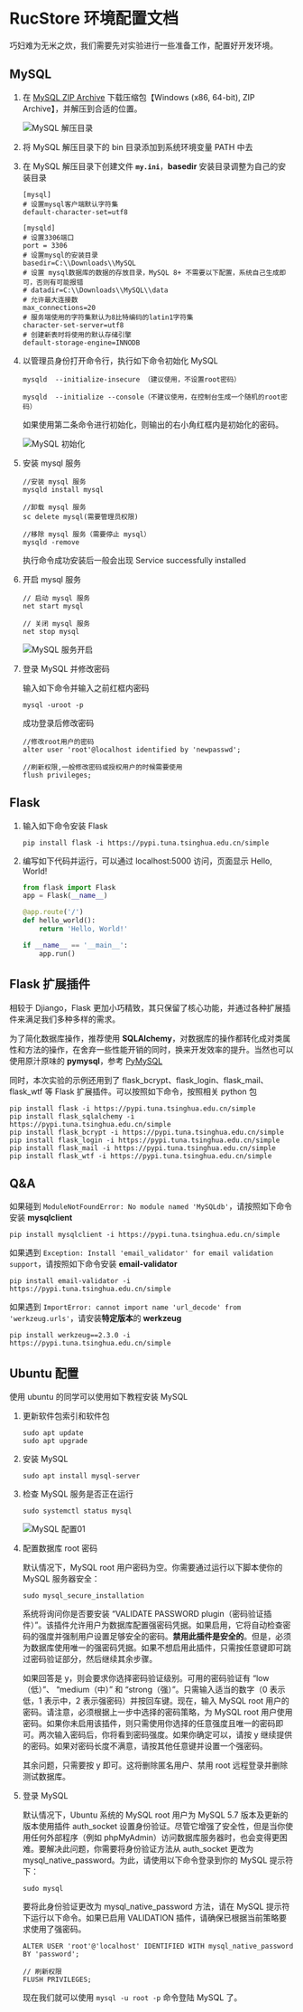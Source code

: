 # RucStore 环境配置文档

巧妇难为无米之炊，我们需要先对实验进行一些准备工作，配置好开发环境。
## MySQL
1. 在 [MySQL ZIP Archive](https://dev.mysql.com/downloads/mysql/) 下载压缩包【Windows (x86, 64-bit), ZIP Archive】，并解压到合适的位置。

    ![MySQL 解压目录](../pics/MySQL%20解压目录.png)

2. 将 MySQL 解压目录下的 bin 目录添加到系统环境变量 PATH 中去

3. 在 MySQL 解压目录下创建文件 **`my.ini`**，**basedir** 安装目录调整为自己的安装目录

    ``` shell
    [mysql]
    # 设置mysql客户端默认字符集
    default-character-set=utf8
 
    [mysqld]
    # 设置3306端口
    port = 3306
    # 设置mysql的安装目录
    basedir=C:\\Downloads\\MySQL
    # 设置 mysql数据库的数据的存放目录，MySQL 8+ 不需要以下配置，系统自己生成即可，否则有可能报错
    # datadir=C:\\Downloads\\MySQL\\data
    # 允许最大连接数
    max_connections=20
    # 服务端使用的字符集默认为8比特编码的latin1字符集
    character-set-server=utf8
    # 创建新表时将使用的默认存储引擎
    default-storage-engine=INNODB
    ```

4. 以管理员身份打开命令行，执行如下命令初始化 MySQL

    ```shell
    mysqld  --initialize-insecure （建议使用，不设置root密码）

    mysqld  --initialize --console（不建议使用，在控制台生成一个随机的root密码）
    ```

    如果使用第二条命令进行初始化，则输出的右小角红框内是初始化的密码。

    ![MySQL 初始化](../pics/MySQL%20初始化.png)

5. 安装 mysql 服务

    ``` shell
    //安装 mysql 服务
    mysqld install mysql
 
    //卸载 mysql 服务
    sc delete mysql(需要管理员权限)
 
    //移除 mysql 服务（需要停止 mysql）
    mysqld -remove
    ```

    执行命令成功安装后一般会出现 Service successfully installed

6. 开启 mysql 服务

    ```shell
    // 启动 mysql 服务
    net start mysql

    // 关闭 mysql 服务
    net stop mysql
    ```

    ![MySQL 服务开启](../pics/MySQL%20服务开启.png)

7. 登录 MySQL 并修改密码

    输入如下命令并输入之前红框内密码
    ```shell
    mysql -uroot -p
    ```

    成功登录后修改密码

    ```shell
    //修改root用户的密码
    alter user 'root'@localhost identified by 'newpasswd';
 
    //刷新权限,一般修改密码或授权用户的时候需要使用
    flush privileges;
    ```
    
## Flask

1. 输入如下命令安装 Flask
    ```shell
    pip install flask -i https://pypi.tuna.tsinghua.edu.cn/simple
    ```

2. 编写如下代码并运行，可以通过 localhost:5000 访问，页面显示 Hello, World!
    
    ```python
    from flask import Flask
    app = Flask(__name__)

    @app.route('/')
    def hello_world():
        return 'Hello, World!'

    if __name__ == '__main__':
        app.run()
    ```

## Flask 扩展插件
相较于 Djiango，Flask 更加小巧精致，其只保留了核心功能，并通过各种扩展插件来满足我们多种多样的需求。

为了简化数据库操作，推荐使用 **SQLAlchemy**，对数据库的操作都转化成对类属性和方法的操作，在舍弃一些性能开销的同时，换来开发效率的提升。当然也可以使用原汁原味的 **pymysql**，参考 [PyMySQL](_doc/PyMySQL%20简单教程.md)

同时，本次实验的示例还用到了 flask_bcrypt、flask_login、flask_mail、flask_wtf 等 Flask 扩展插件。可以按照如下命令，按照相关 python 包

```shell
pip install flask -i https://pypi.tuna.tsinghua.edu.cn/simple
pip install flask_sqlalchemy -i https://pypi.tuna.tsinghua.edu.cn/simple
pip install flask_bcrypt -i https://pypi.tuna.tsinghua.edu.cn/simple
pip install flask_login -i https://pypi.tuna.tsinghua.edu.cn/simple
pip install flask_mail -i https://pypi.tuna.tsinghua.edu.cn/simple
pip install flask_wtf -i https://pypi.tuna.tsinghua.edu.cn/simple
```

## Q&A
如果碰到 `ModuleNotFoundError: No module named 'MySQLdb'`，请按照如下命令安装 **mysqlclient**
```shell
pip install mysqlclient -i https://pypi.tuna.tsinghua.edu.cn/simple
```

如果遇到 `Exception: Install 'email_validator' for email validation support`，请按照如下命令安装 **email-validator** 
```shell
pip install email-validator -i https://pypi.tuna.tsinghua.edu.cn/simple
```

如果遇到 `ImportError: cannot import name 'url_decode' from 'werkzeug.urls'`，请安装**特定版本**的 **werkzeug**

```shell
pip install werkzeug==2.3.0 -i https://pypi.tuna.tsinghua.edu.cn/simple
```

## Ubuntu 配置
使用 ubuntu 的同学可以使用如下教程安装 MySQL

1. 更新软件包索引和软件包
    ```shell
    sudo apt update
    sudo apt upgrade
    ```

2. 安装 MySQL

    ```shell
    sudo apt install mysql-server
    ```

3. 检查 MySQL 服务是否正在运行

    ```shell
    sudo systemctl status mysql
    ```

    ![MySQL 配置01](../pics/MySQL%20配置01.png)

4. 配置数据库 root 密码

    默认情况下，MySQL root 用户密码为空。你需要通过运行以下脚本使你的 MySQL 服务器安全：
    ```shell
    sudo mysql_secure_installation
    ```

    系统将询问你是否要安装 “VALIDATE PASSWORD plugin（密码验证插件）”。该插件允许用户为数据库配置强密码凭据。如果启用，它将自动检查密码的强度并强制用户设置足够安全的密码。**禁用此插件是安全的**。但是，必须为数据库使用唯一的强密码凭据。如果不想启用此插件，只需按任意键即可跳过密码验证部分，然后继续其余步骤。

    如果回答是 y，则会要求你选择密码验证级别。可用的密码验证有 “low（低）”、 “medium（中）” 和 “strong（强）”。只需输入适当的数字（0 表示低，1 表示中，2 表示强密码）并按回车键。现在，输入 MySQL root 用户的密码。请注意，必须根据上一步中选择的密码策略，为 MySQL root 用户使用密码。如果你未启用该插件，则只需使用你选择的任意强度且唯一的密码即可。两次输入密码后，你将看到密码强度。如果你确定可以，请按 y 继续提供的密码。如果对密码长度不满意，请按其他任意键并设置一个强密码。

    其余问题，只需要按 y 即可。这将删除匿名用户、禁用 root 远程登录并删除测试数据库。

5. 登录 MySQL

    默认情况下，Ubuntu 系统的 MySQL root 用户为 MySQL 5.7 版本及更新的版本使用插件 auth_socket 设置身份验证。尽管它增强了安全性，但是当你使用任何外部程序（例如 phpMyAdmin）访问数据库服务器时，也会变得更困难。要解决此问题，你需要将身份验证方法从 auth_socket 更改为 mysql_native_password。为此，请使用以下命令登录到你的 MySQL 提示符下：

    ```shell
    sudo mysql
    ```

    要将此身份验证更改为 mysql_native_password 方法，请在 MySQL 提示符下运行以下命令。如果已启用 VALIDATION 插件，请确保已根据当前策略要求使用了强密码。

    ```shell
    ALTER USER 'root'@'localhost' IDENTIFIED WITH mysql_native_password BY 'password';

    // 刷新权限
    FLUSH PRIVILEGES;
    ```

    现在我们就可以使用 `mysql -u root -p` 命令登陆 MySQL 了。